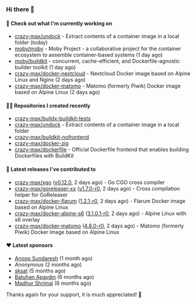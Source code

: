 ### Hi there 👋

#### 👷 Check out what I'm currently working on

- [crazy-max/undock](https://github.com/crazy-max/undock) - Extract contents of a container image in a local folder (today)
- [moby/moby](https://github.com/moby/moby) - Moby Project - a collaborative project for the container ecosystem to assemble container-based systems (1 day ago)
- [moby/buildkit](https://github.com/moby/buildkit) - concurrent, cache-efficient, and Dockerfile-agnostic builder toolkit (1 day ago)
- [crazy-max/docker-nextcloud](https://github.com/crazy-max/docker-nextcloud) - Nextcloud Docker image based on Alpine Linux and Nginx (2 days ago)
- [crazy-max/docker-matomo](https://github.com/crazy-max/docker-matomo) - Matomo (formerly Piwik) Docker image based on Alpine Linux (2 days ago)

#### 👨‍💻 Repositories I created recently

- [crazy-max/buildx-buildkit-tests](https://github.com/crazy-max/buildx-buildkit-tests)
- [crazy-max/undock](https://github.com/crazy-max/undock) - Extract contents of a container image in a local folder
- [crazy-max/buildkit-nofrontend](https://github.com/crazy-max/buildkit-nofrontend)
- [crazy-max/docker-zig](https://github.com/crazy-max/docker-zig)
- [crazy-max/dockerfile](https://github.com/crazy-max/dockerfile) - Official Dockerfile frontend that enables building Dockerfiles with BuildKit

#### 🚀 Latest releases I've contributed to

- [crazy-max/xgo](https://github.com/crazy-max/xgo) ([v0.12.0](https://github.com/crazy-max/xgo/releases/tag/v0.12.0), 2 days ago) - Go CGO cross compiler
- [crazy-max/goreleaser-xx](https://github.com/crazy-max/goreleaser-xx) ([v1.7.0-r0](https://github.com/crazy-max/goreleaser-xx/releases/tag/v1.7.0-r0), 2 days ago) - Cross compilation helper for GoReleaser
- [crazy-max/docker-flarum](https://github.com/crazy-max/docker-flarum) ([1.2.1-r0](https://github.com/crazy-max/docker-flarum/releases/tag/1.2.1-r0), 2 days ago) - Flarum Docker image based on Alpine Linux
- [crazy-max/docker-alpine-s6](https://github.com/crazy-max/docker-alpine-s6) ([3.1.0.1-r0](https://github.com/crazy-max/docker-alpine-s6/releases/tag/3.1.0.1-r0), 2 days ago) - Alpine Linux with s6 overlay
- [crazy-max/docker-matomo](https://github.com/crazy-max/docker-matomo) ([4.8.0-r0](https://github.com/crazy-max/docker-matomo/releases/tag/4.8.0-r0), 2 days ago) - Matomo (formerly Piwik) Docker image based on Alpine Linux

#### ❤️ Latest sponsors
- [Anoop Sundaresh](https://github.com/theryecatcher) (1 month ago)
- _Anonymous_ (2 months ago)
- [sksat](https://github.com/sksat) (5 months ago)
- [Batuhan Apaydın](https://github.com/developer-guy) (6 months ago)
- [Madhur Shrimal](https://github.com/shrimalmadhur) (6 months ago)

Thanks again for your support, it is much appreciated! 🙏
